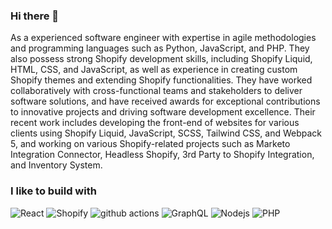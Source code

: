 ### Hi there 👋

As a experienced software engineer with expertise in agile methodologies and programming languages such as Python, JavaScript, and PHP. They also possess strong Shopify development skills, including Shopify Liquid, HTML, CSS, and JavaScript, as well as experience in creating custom Shopify themes and extending Shopify functionalities. They have worked collaboratively with cross-functional teams and stakeholders to deliver software solutions, and have received awards for exceptional contributions to innovative projects and driving software development excellence. Their recent work includes developing the front-end of websites for various clients using Shopify Liquid, JavaScript, SCSS, Tailwind CSS, and Webpack 5, and working on various Shopify-related projects such as Marketo Integration Connector, Headless Shopify, 3rd Party to Shopify Integration, and Inventory System.

<h3>I like to build with</h3>
<p>
<img alt="React" src="https://img.shields.io/badge/-React-45b8d8?style=flat-square&logo=react&logoColor=white" />
<img alt="Shopify" src="https://img.shields.io/badge/-Shopify-green?style=flat-square&logoColor=white" />
<img alt="github actions" src="https://img.shields.io/badge/-Github_Actions-2088FF?style=flat-square&logo=github-actions&logoColor=white" />
<img alt="GraphQL" src="https://img.shields.io/badge/-GraphQL-E10098?style=flat-square&logo=graphql&logoColor=white" />
<img alt="Nodejs" src="https://img.shields.io/badge/-Nodejs-43853d?style=flat-square&logo=Node.js&logoColor=white" />
<img alt="PHP" src="https://img.shields.io/badge/-php-43853d?style=flat-square&logo=php&logoColor=white" />  
</p>
<!--
**divyanshu92/divyanshu92** is a ✨ _special_ ✨ repository because its `README.md` (this file) appears on your GitHub profile.

Here are some ideas to get you started:

- 🔭 I’m currently working on ...
- 🌱 I’m currently learning ...
- 👯 I’m looking to collaborate on ...
- 🤔 I’m looking for help with ...
- 💬 Ask me about ...
- 📫 How to reach me: ...
- 😄 Pronouns: ...
- ⚡ Fun fact: ...
-->
